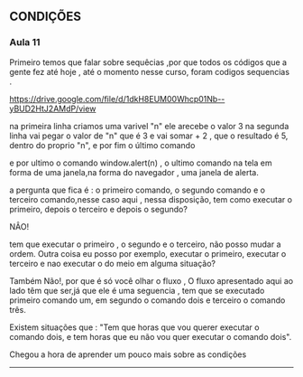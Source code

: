 ## CONDIÇÕES 

<h3>Aula 11</h3>

Primeiro temos que falar sobre sequêcias ,por que todos os códigos que a gente fez até hoje , até  o momento nesse curso, foram codigos sequencias .

https://drive.google.com/file/d/1dkH8EUM00Whcp01Nb--yBUD2HtJ2AMdP/view

na primeira linha criamos uma varivel "n" ele arecebe o valor 3
na segunda linha vai pegar o valor de "n" que é 3 e vai somar + 2 , que o resultado é 5, dentro do proprio "n", e por fim o último comando

e por ultimo  o comando window.alert(n) , o ultimo comando na tela  em forma de uma janela,na forma do navegador , uma janela de alerta.

a pergunta que fica é : o primeiro comando, o segundo comando e o terceiro comando,nesse caso aqui  , nessa disposição, tem como executar o primeiro, depois o terceiro e depois o segundo?

NÂO!


tem que executar o  primeiro , o segundo e o terceiro, não posso mudar a ordem. Outra coisa eu posso por exemplo, executar o primeiro, executar o terceiro e nao executar o do meio em alguma situação?

Também Não!, por que é só você olhar o fluxo , O fluxo apresentado aqui ao lado têm que ser,já que ele é uma seguencia , tem que se executado primeiro comando um, em segundo o comando dois e terceiro o comando três.


Existem situações que : "Tem que horas que vou querer executar o comando dois, e tem horas  que eu não vou quer executar o comando dois".

Chegou a hora de aprender um pouco mais sobre as condições 

---
<h3></h3>